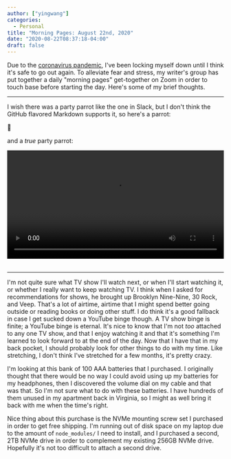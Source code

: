 ```yaml
---
author: ["yingwang"]
categories:
  - Personal
title: "Morning Pages: August 22nd, 2020"
date: "2020-08-22T08:37:18-04:00"
draft: false
---
```


Due to the [coronavirus
pandemic](https://en.wikipedia.org/wiki/2019-20_coronavirus_pandemic), I've been
locking myself down until I think it's safe to go out again. To alleviate fear
and stress, my writer's group has put together a daily "morning pages"
get-together on Zoom in order to touch base before starting the day. Here's some
of my brief thoughts.

---

I wish there was a party parrot like the one in Slack, but I don't think the
GitHub flavored Markdown supports it, so here's a parrot:

:parrot:

and a _true_ party parrot:

<!-- https://stackoverflow.com/a/26276254 -->
<video style="width: 100%; width: -moz-available; width: -webkit-fill-available; width: fill-available; max-width: 100%;" controls>
    <source src="/video/posts/2020/08/22/morning_pages.mp4" type="video/mp4">
    Your browser does not support HTML5 video.
</video>
<br/>
<br/>

---

I'm not quite sure what TV show I'll watch next, or when I'll start watching it,
or whether I really want to keep watching TV. I think when I asked for
recommendations for shows, he brought up Brooklyn Nine-Nine, 30 Rock, and Veep.
That's a lot of airtime, airtime that I might spend better going outside or
reading books or doing other stuff. I do think it's a good fallback in case I
get sucked down a YouTube binge though. A TV show binge is finite; a YouTube
binge is eternal. It's nice to know that I'm not _too_ attached to any one TV
show, and that I enjoy watching it and that it's something I'm learned to look
forward to at the end of the day. Now that I have that in my back pocket, I
should probably look for other things to do with my time. Like stretching, I
don't think I've stretched for a few months, it's pretty crazy.

I'm looking at this bank of 100 AAA batteries that I purchased. I originally
thought that there would be no way I could avoid using up my batteries for my
headphones, then I discovered the volume dial on my cable and that was that. So
I'm not sure what to do with these batteries. I have hundreds of them unused in
my apartment back in Virginia, so I might as well bring it back with me when the
time's right.

Nice thing about this purchase is the NVMe mounting screw set I purchased in
order to get free shipping. I'm running out of disk space on my laptop due to
the amount of `node_modules/` I need to install, and I purchased a second, 2TB
NVMe drive in order to complement my existing 256GB NVMe drive. Hopefully it's
not too difficult to attach a second drive.
